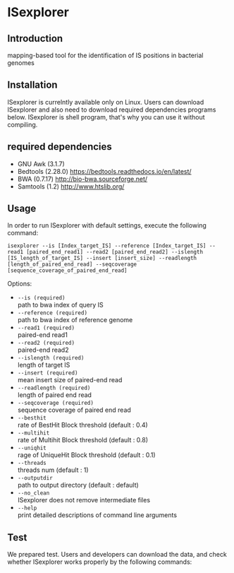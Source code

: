 # ISexplorer

## Introduction
mapping-based tool for the identification of IS positions in bacterial genomes

## Installation
ISexplorer is currelntly available only on Linux. Users can download ISexplorer and also need to download required dependencies programs below.
ISexplorer is shell program, that's why you can use it without compiling.

## required dependencies
- GNU Awk (3.1.7)
- Bedtools (2.28.0)
https://bedtools.readthedocs.io/en/latest/
- BWA (0.7.17)
http://bio-bwa.sourceforge.net/
- Samtools (1.2)
http://www.htslib.org/

## Usage
In order to run ISexplorer with default settings, execute the following command:

```
isexplorer --is [Index_target_IS] --reference [Index_target_IS] --read1 [paired_end_read1] --read2 [paired_end_read2] --islength [IS_length_of_target_IS] --insert [insert_size] --readlength [length_of_paired_end_read] --seqcoverage [sequence_coverage_of_paired_end_read]
```

Options:
- ```--is (required)```  
    path to bwa index of query IS
- ```--reference (required)```  
    path to bwa index of reference genome
- ```--read1 (required)```  
    paired-end read1
- ```--read2 (required)```  
    paired-end read2
- ```--islength (required)```  
    length of target IS
- ```--insert (required)```  
    mean insert size of paired-end read
- ```--readlength (required)```  
    length of paired end read
- ```--seqcoverage (required)```  
    sequence coverage of paired end read
- ```--besthit```  
    rate of BestHit Block threshold (default : 0.4)
- ```--multihit```  
    rate of Multihit Block threshold (default : 0.8)
- ```--uniqhit```  
    rage of UniqueHit Block threshold (default : 0.1)
- ```--threads```  
    threads num (default : 1)
- ```--outputdir```  
    path to output directory (default : default)
- ```--no_clean```  
    ISexplorer does not remove intermediate files
- ```--help```  
    print detailed descriptions of command line arguments

  

## Test
We prepared test. Users and developers can download the data, and check whether ISexplorer works properly by the following commands:

